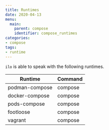 ```yaml
---
title: Runtimes
date: 2020-04-13
menu:
  main:
    parent: compose
    identifier: compose_runtimes
categories:
- compose
tags:
- runtime
---
```


`ilo` is able to speak with the following runtimes.

| Runtime        | Command |
|----------------|---------|
| podman-compose | compose |
| docker-compose | compose |
| pods-compose   | compose |
| footloose      | compose |
| vagrant        | compose |
